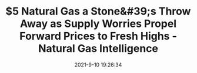 ---
"title": "$5 Natural Gas a Stone&amp;#39;s Throw Away as Supply Worries Propel Forward Prices to Fresh Highs - Natural Gas Intelligence"
"date": "2021-9-10 19:26:34"
"feed_name": "GOOGLENEWS"
"feed_website": "https://news.google.com/search?q=drilling%2Bincident&hl=en-US&gl=US&ceid=US:en"
"feed_rss": "https://news.google.com/rss/search?q=drilling%2Bincident&hl=en-US&gl=US&ceid=US:en"
"link": "https://www.naturalgasintel.com/5-natural-gas-a-stones-throw-away-as-supply-worries-propel-forward-prices-to-fresh-highs/"
"file": "_posts/-aac61582b2961e4f69a677cce50a61a2366a3e27.md"
"accident": "0"
"drilling": "0"
---